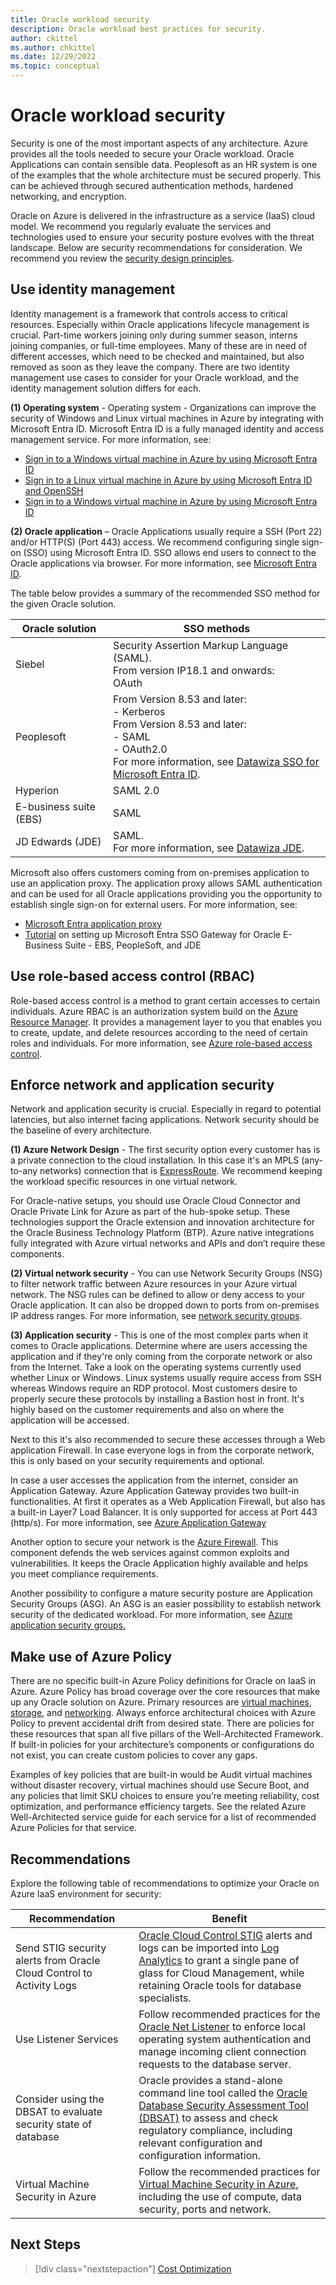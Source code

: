 ```yaml
---
title: Oracle workload security
description: Oracle workload best practices for security.
author: ckittel
ms.author: chkittel
ms.date: 12/29/2022
ms.topic: conceptual
---
```


# Oracle workload security

Security is one of the most important aspects of any architecture. Azure provides all the tools needed to secure your Oracle workload. Oracle Applications can contain sensible data. Peoplesoft as an HR system is one of the examples that the whole architecture must be secured properly. This can be achieved through secured authentication methods, hardened networking, and encryption.

Oracle on Azure is delivered in the infrastructure as a service (IaaS) cloud model. We recommend you regularly evaluate the services and technologies used to ensure your security posture evolves with the threat landscape. Below are security recommendations for consideration. We recommend you review the [security design principles](../../../well-architected/security/security-principles.md).

## Use identity management

Identity management is a framework that controls access to critical resources. Especially within Oracle applications lifecycle management is crucial. Part-time workers joining only during summer season, interns joining companies, or full-time employees. Many of these are in need of different accesses, which need to be checked and maintained, but also removed as soon as they leave the company. There are two identity management use cases to consider for your Oracle workload, and the identity management solution differs for each.

**(1) Operating system** - Operating system - Organizations can improve the security of Windows and Linux virtual machines in Azure by integrating with Microsoft Entra ID. Microsoft Entra ID is a fully managed identity and access management service. For more information, see:

- [Sign in to a Windows virtual machine in Azure by using Microsoft Entra ID]( /azure/active-directory/devices/howto-vm-sign-in-azure-ad-windows)
- [Sign in to a Linux virtual machine in Azure by using Microsoft Entra ID and OpenSSH]( /azure/active-directory/devices/howto-vm-sign-in-azure-ad-linux)
- [Sign in to a Windows virtual machine in Azure by using Microsoft Entra ID]( /azure/active-directory/devices/howto-vm-sign-in-azure-ad-windows)

**(2) Oracle application** – Oracle Applications usually require a SSH (Port 22) and/or HTTP(S) (Port 443) access. We recommend configuring single sign-on (SSO) using Microsoft Entra ID. SSO allows end users to connect to the Oracle applications via browser. For more information, see [Microsoft Entra ID](/azure/active-directory/).

The table below provides a summary of the recommended SSO method for the given Oracle solution.

| Oracle solution | SSO methods |
| --- | --- |
|Siebel|Security Assertion Markup Language (SAML). <br>From version IP18.1 and onwards:<br>OAuth |
|Peoplesoft |From Version 8.53 and later: <br>- Kerberos <br>From Version 8.53 and later:<br>- SAML<br>- OAuth2.0 <br> For more information, see [Datawiza SSO for Microsoft Entra ID](/azure/active-directory/manage-apps/datawiza-azure-ad-sso-oracle-peoplesoft). |
|Hyperion |SAML 2.0|
|E-business suite (EBS) |SAML|
|JD Edwards (JDE) |SAML.<br>For more information, see [Datawiza JDE](/azure/active-directory/manage-apps/datawiza-azure-ad-sso-oracle-jde). |

Microsoft also offers customers coming from on-premises application to use an application proxy. The application proxy allows SAML authentication and can be used for all Oracle applications providing you the opportunity to establish single sign-on for external users. For more information, see:

- [Microsoft Entra application proxy](/azure/active-directory/app-proxy/what-is-application-proxy)
- [Tutorial](/azure/active-directory/saas-apps/ssogen-tutorial) on setting up Microsoft Entra SSO Gateway for Oracle E-Business Suite - EBS, PeopleSoft, and JDE

## Use role-based access control (RBAC)

Role-based access control is a method to grant certain accesses to certain individuals. Azure RBAC is an authorization system build on the [Azure Resource Manager](/azure/azure-resource-manager/management/overview). It provides a management layer to you that enables you to create, update, and delete resources according to the need of certain roles and individuals. For more information, see [Azure role-based access control](/azure/role-based-access-control/overview).

## Enforce network and application security

Network and application security is crucial. Especially in regard to potential latencies, but also internet facing applications. Network security should be the baseline of every architecture.

**(1) Azure Network Design** - The first security option every customer has is a private connection to the cloud installation. In this case it's an MPLS (any-to-any networks) connection that is [ExpressRoute](/azure/expressroute/expressroute-introduction). We recommend keeping the workload specific resources in one virtual network.  

For Oracle-native setups, you should use Oracle Cloud Connector and Oracle Private Link for Azure as part of the hub-spoke setup. These technologies support the Oracle extension and innovation architecture for the Oracle Business Technology Platform (BTP). Azure native integrations fully integrated with Azure virtual networks and APIs and don’t require these components.

**(2) Virtual network security** - You can use Network Security Groups (NSG) to filter network traffic between Azure resources in your Azure virtual network. The NSG rules can be defined to allow or deny access to your Oracle application. It can also be dropped down to ports from on-premises IP address ranges. For more information, see [network security groups](/azure/virtual-network/network-security-groups-overview).

**(3) Application security** - This is one of the most complex parts when it comes to Oracle applications. Determine where are users accessing the application and if they're only coming from the corporate network or also from the Internet. Take a look on the operating systems currently used whether Linux or Windows. Linux systems usually require access from SSH whereas Windows require an RDP protocol. Most customers desire to properly secure these protocols by installing a Bastion host in front. It's highly based on the customer requirements and also on where the application will be accessed.

Next to this it's also recommended to secure these accesses through a Web application Firewall. In case everyone logs in from the corporate network, this is only based on your security requirements and optional.  

In case a user accesses the application from the internet, consider an Application Gateway. Azure Application Gateway provides two built-in functionalities. At first it operates as a Web Application Firewall, but also has a built-in Layer7 Load Balancer. It is only supported for access at Port 443 (http/s). For more information, see [Azure Application Gateway](/azure/application-gateway/overview)

Another option to secure your network is the [Azure Firewall](/azure/firewall/overview). This component defends the web services against common exploits and vulnerabilities. It keeps the Oracle Application highly available and helps you meet compliance requirements.

Another possibility to configure a mature security posture are Application Security Groups (ASG). An ASG is an easier possibility to establish network security of the dedicated workload. For more information, see [Azure application security groups.](/azure/virtual-network/application-security-groups)

## Make use of Azure Policy

There are no specific built-in Azure Policy definitions for Oracle on IaaS in Azure. Azure Policy has broad coverage over the core resources that make up any Oracle solution on Azure. Primary resources are [virtual machines](/azure/virtual-machines/overview), [storage](/azure/storage/common/storage-account-overview), and [networking](/azure/networking/fundamentals/networking-overview). Always enforce architectural choices with Azure Policy to prevent accidental drift from desired state. There are policies for these resources that span all five pillars of the Well-Architected Framework. If built-in policies for your architecture’s components or configurations do not exist, you can create custom policies to cover any gaps.

Examples of key policies that are built-in would be Audit virtual machines without disaster recovery, virtual machines should use Secure Boot, and any policies that limit SKU choices to ensure you’re meeting reliability, cost optimization, and performance efficiency targets. See the related Azure Well-Architected service guide for each service for a list of recommended Azure Policies for that service.

## Recommendations
Explore the following table of recommendations to optimize your Oracle on Azure IaaS environment for security:

| Recommendation | Benefit |
| --- | --- |
| Send STIG security alerts from Oracle Cloud Control to Activity Logs  | [Oracle Cloud Control STIG](https://docs.oracle.com/en/enterprise-manager/cloud-control/enterprise-manager-cloud-control/13.4/emdbc/security-technical-implementation-guidelines-stig-rules-enhanced-oracle.html) alerts and logs can be imported into [Log Analytics](/azure/azure-monitor/agents/data-sources-custom-logs) to grant a single pane of glass for Cloud Management, while retaining Oracle tools for database specialists. |
| Use Listener Services | Follow recommended practices for the [Oracle Net Listener](https://docs.oracle.com/en/database/oracle/oracle-database/19/netag/configuring-and-administering-oracle-net-listener.html) to enforce local operating system authentication and manage incoming client connection requests to the database server. |
| Consider using the DBSAT to evaluate security state of database | Oracle provides a stand-alone command line tool called the [Oracle Database Security Assessment Tool (DBSAT)](https://docs.oracle.com/en/database/oracle/security-assessment-tool/index.html) to assess and check regulatory compliance, including relevant configuration and configuration information. |
| Virtual Machine Security in Azure | Follow the recommended practices for [Virtual Machine Security in Azure](/azure/security/fundamentals/virtual-machines-overview), including the use of compute, data security, ports and network. |

## Next Steps

>[!div class="nextstepaction"]
>[Cost Optimization](./cost-optimization.md)

